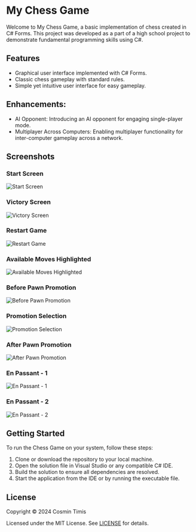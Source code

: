 # My Chess Game

Welcome to My Chess Game, a basic implementation of chess created in C# Forms. This project was developed as a part of a high school project to demonstrate fundamental programming skills using C#.

## Features

- Graphical user interface implemented with C# Forms.
- Classic chess gameplay with standard rules.
- Simple yet intuitive user interface for easy gameplay.


## Enhancements:
- AI Opponent: Introducing an AI opponent for engaging single-player mode.
- Multiplayer Across Computers: Enabling multiplayer functionality for inter-computer gameplay across a network.

## Screenshots

### Start Screen
![Start Screen](./screenshots/start-game.JPG)

### Victory Screen
![Victory Screen](./screenshots/black-win.JPG)

### Restart Game
![Restart Game](./screenshots/restart-game.JPG)

### Available Moves Highlighted
![Available Moves Highlighted](./screenshots/all-possible-moves.JPG)

### Before Pawn Promotion
![Before Pawn Promotion](./screenshots/before-promoting.JPG)

### Promotion Selection
![Promotion Selection](./screenshots/choose-piece.JPG)

### After Pawn Promotion
![After Pawn Promotion](./screenshots/after-promoting.JPG)

### En Passant - 1
![En Passant - 1](./screenshots/en-passant1.JPG)

### En Passant - 2
![En Passant - 2](./screenshots/en-passant2.JPG)

## Getting Started

To run the Chess Game on your system, follow these steps:

1. Clone or download the repository to your local machine.
2. Open the solution file in Visual Studio or any compatible C# IDE.
3. Build the solution to ensure all dependencies are resolved.
4. Start the application from the IDE or by running the executable file.


## License

Copyright © 2024 Cosmin Timis

Licensed under the MIT License. See [LICENSE](LICENSE) for details.